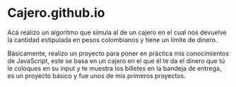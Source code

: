# Cajero.github.io
Acá realizo un algoritmo que simula al de un cajero en el cual nos devuelve la cantidad estipulada en pesos colombianos y tiene un límite de dinero.

Básicamente, realizo un proyecto para poner en práctica mis conocimientos de JavaScript, este se basa en un cajero en el que él te da el dinero que tú le coloques en su input y te muestra los billetes en la bandeja de entrega, es un proyecto básico y fue unos de mis primeros proyectos.

